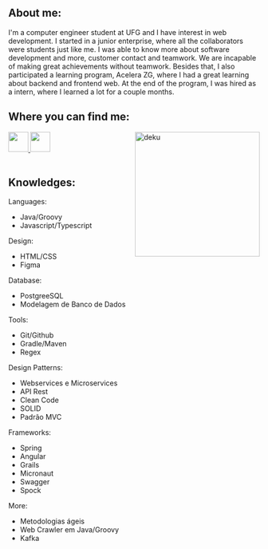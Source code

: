 <body>
  
  <h2> 
   About me: 
  </h2>
  I'm a computer engineer student at UFG and I have interest in web development. I started in a junior enterprise, where all the collaborators were students just like me. I was able to know more about software development and more, customer contact and teamwork. We are incapable of making great achievements without teamwork. Besides that, I also participated a learning program, Acelera ZG, where I had a great learning about backend and frontend web. At the end of the program, I was hired as a intern, where I learned a lot for a couple months. 
  <h2> 
   Where you can find me: 
  </h2> 
  
  <a border-radius:5px href="https://linkedin.com/in/hideki-abe">
    <img height=40px src="https://img.shields.io/badge/LinkedIn-0077B5?style=for-the-badge&logo=linkedin&logoColor=white">
  </a>
  
  <a  href="https://www.instagram.com/hide.kii/">
  <img height=40px src="https://img.shields.io/badge/Instagram-E4405F?style=for-the-badge&logo=instagram&logoColor=white">
  </a>
  
  
  <img align="right" width="250px" height="250"  src="https://i.imgur.com/Z9bdip0.gif" alt="deku"  width="250" />
  
  <div style="display: inline_block"><br>
      <h2 >
        Knowledges: 
      </h2>
Languages:

- Java/Groovy
- Javascript/Typescript

Design:

- HTML/CSS
- Figma

Database:

- PostgreeSQL
- Modelagem de Banco de Dados
  
Tools:

- Git/Github
- Gradle/Maven
- Regex
  
Design Patterns: 
  
- Webservices e Microservices
- API Rest
- Clean Code
- SOLID
- Padrão MVC
  
Frameworks: 
  
- Spring 
- Angular
- Grails
- Micronaut
- Swagger
- Spock

More: 

- Metodologias ágeis
- Web Crawler em Java/Groovy
- Kafka

    
</body>

